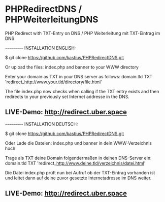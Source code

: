 # PHPRedirectDNS / PHPWeiterleitungDNS
PHP Redirect with TXT-Entry on DNS / PHP Weiterleitung mit TXT-Eintrag im DNS

--------- INSTALLATION ENGLISH:

$ git clone https://github.com/kastius/PHPRedirectDNS.git

Or upload the files: index.php and banner to your WWW directory

Enter your domain as TXT in your DNS server as follows:
domain.tld TXT 'redirect_http://www.your.tld/directory/file.html'

The file index.php now checks when calling if the TXT entry exists and then redirects to your previously set Internet addresse in the DNS.

LIVE-Demo: http://redirect.uber.space
-------------------------------

--------- INSTALLATION DEUTSCH:

$ git clone https://github.com/kastius/PHPRedirectDNS.git

Oder Lade die Dateien: index.php und banner in dein WWW-Verzeichnis hoch

Trage als TXT deine Domain folgendermaßen in deinen DNS-Server ein:
domain.tld TXT 'redirect_http://www.deine.tld/verzeichnis/datei.html'

Die Datei index.php prüft nun bei Aufruf ob der TXT-Eintrag vorhanden ist und leitet dann auf deine zuvor gesetzte Internetadresse im DNS weiter.

LIVE-Demo: http://redirect.uber.space
--------------------------------
